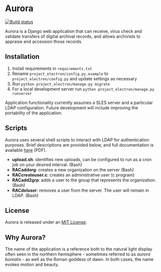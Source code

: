 # Aurora

[![Build status](https://travis-ci.org/RockefellerArchiveCenter/aurora.svg?branch=master)](https://travis-ci.org/RockefellerArchiveCenter)

Aurora is a Django web application that can receive, virus check and validate transfers of digital archival records, and allows archivists to appraise and accession those records.

## Installation

1.  Install requirements in `requirements.txt`
2.  Rename `project_electron/config.py.example` to `project_electron/config.py` and update settings as necessary
3.  Run `python project_electron/manage.py migrate`
4.  For a local development server run `python project_electron/manage.py runserver`

Application functionality currently assumes a SLES server and a particular LDAP configuration. Future development will include improving the portability of the application.

## Scripts

Aurora uses several shell scripts to interact with LDAP for authentication purposes. Brief descriptions are provided below, and full documentation is available [here](https://github.com/RockefellerArchiveCenter/project_electron_transfer/blob/scripts/scripts/Rockefeller%20Archive%20Center%20Bash%20Scripts%20Documentation.pdf) (PDF).

-   **upload.sh**: identifies new uploads, can be configured to run as a cron job on your desired interval. (Bash)
-   **RACaddorg**: creates a new organization on the server (Bash)
-   **RACcreateuser.c**: creates an administrative user (c program)
-   **RACadd2grp**: adds a user to the group that represents the organization. (Bash)
-   **RACdeluser**: removes a user from the server. The user will remain in LDAP. (Bash)

## License

Aurora is released under an [MIT License](LICENSE).

## Why Aurora?

The name of the application is a reference both to the natural light display often seen in the northern hemisphere - sometimes referred to as _aurora borealis_ - as well as the Roman goddess of dawn. In both cases, the name evokes motion and beauty.
